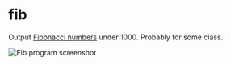 # fib

Output [Fibonacci numbers](https://en.wikipedia.org/wiki/Fibonacci_number) under 1000.  Probably for some class.

![Fib program screenshot](https://raw.githubusercontent.com/ca98am79/my-first-programs/master/fib/fib.png)